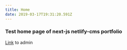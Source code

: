 ```yaml
---
title: Home
date: 2019-03-17T19:31:20.591Z
---
```

### Test home page of next-js netlify-cms portfolio

[Link](focused-heyrovsky-c3a35e.netlify/static/admin) to admin
